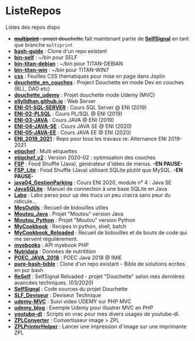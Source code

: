 # ListeRepos
Listes des repos dispo

- ~~[**multiprint**](https://github.com/Ellylldhan/multiprint.git) : projet douchette~~ fait maintenant partie de [**SelfSignal**](https://github.com/Ellylldhan/SelfSignal.git) en tant que branche `multiprint`
- [**bash-guide**](https://github.com/ellylldhan/bash-guide) : Clone d'un repo existant
- [**bin-self**](https://github.com/ellylldhan/bin-self) : ~/bin pour SELF
- [**bin-titan-debian**](https://github.com/ellylldhan/bin-titan-debian) : ~/bin pour TITAN-DEBIAN
- [**bin-titan-win**](https://github.com/ellylldhan/bin-titan-win) : ~/bin pour TITAN-WIN7
- [**css**](https://github.com/Ellylldhan/css.git) : Feuilles CSS thématiques pour mise en page dans Joplin
- [**douchette_en_couches**](https://github.com/Ellylldhan/douchette_en_couches.git) : Project Douchette en mode Dev en couches (BLL, DAO etc)
- [**douchette_udemy**](https://github.com/Ellylldhan/douchette_udemy.git) : Projet douchette mode Udemy (MVC)
- [**ellylldhan.github.io**](https://github.com/Ellylldhan/ellylldhan.github.io.git) : Web Server
- [**ENI-01-SQL-SERVER**](https://github.com/ellylldhan/ENI-01-SQL-SERVER.git) : Cours SQL Server @ ENI (2019)
- [**ENI-02-PLSQL**](https://github.com/ellylldhan/ENI-02-PLSQL) : Cours PL/SQL @ ENI (2019)
- [**ENI-03-JAVA**](https://github.com/ellylldhan/ENI-03-JAVA) : Cours JAVA @ ENI (2019)
- [**ENI-04-JAVA-SE**](https://github.com/ellylldhan/ENI-04-JAVA-SE) : Cours JAVA SE @ ENI (2020)
- [**ENI-05-JAVA-EE**](https://github.com/ellylldhan/ENI-05-JAVA-EE) : Cours JAVA EE @ ENI (2020)
- [**ENI_2019_2021**](https://github.com/Ellylldhan/ENI_2019_2021.git) : Repo pour tous les travaux re: Alternance ENI 2019-2021
- [**etiqchef**](https://github.com/Ellylldhan/etiqchef.git) : Multi etiquettes
- [**etiqchef_v2**](https://github.com/Ellylldhan/etiqchef_v2.git) : Version 2020-02 : optimisation des couches
- [**FSP**](https://github.com/Ellylldhan/FSP.git) : Food Shuffle (Java), générateur d'idées de menus. **-EN PAUSE-**
- [**FSP_Lite**](https://github.com/Ellylldhan/FSP_Lite.git) : Food Shuffle (Java) utilisant SQLite plutôt que MySQL. **-EN PAUSE-**
- [**java04_GestionParking**](https://github.com/Ellylldhan/java04_GestionParking.git) : Cours ENI 2020, module n° 4 : Java SE
- [**JavaSQLite**](https://github.com/Ellylldhan/JavaSQLite.git) : Manuel de connection à une base SQLite en Java
- [**Labo**](https://github.com/Ellylldhan/Labo.git) : Labo perso pour up des trucs un peu cracra sans peur du ridicule...
- [**MesOutils**](https://github.com/Ellylldhan/MesOutils.git) : Recueil de bidouilles utiles
- [**Moutou_Java**](https://github.com/Ellylldhan/Moutou_Java.git) : Projet "Moutou" version Java
- [**Moutou_Python**](https://github.com/Ellylldhan/Moutou_Python.git) : Projet "Moutou" version Python
- [**MyCookbook**](https://github.com/Ellylldhan/MyCookbook.git) : Recipes in python, shell, batch
- [**MyCookbook_Reloaded**](https://github.com/Ellylldhan/MyCookbook_Reloaded.git) : Recueil de bidouilles et de bouts de code qui me servent régulièrement.
- [**myebooks**](https://github.com/Ellylldhan/myebooks.git) : API myebook PHP
- [**Nutridata**](https://github.com/Ellylldhan/Nutridata.git) : Données de nutritition
- [**POEC_JAVA_2018**](https://github.com/ellylldhan/POEC_JAVA_2018) : POEC Java 2018 @ IMIE
- [**pure-bash-bible**](https://github.com/Ellylldhan/pure-bash-bible.git) : Clone d'un repo existant - Bible de solutions ecrites en pur bash
- [**ReSelf**](https://github.com/Ellylldhan/SelfSignal_reloaded.git) : SelfSignal Reloaded - projet "Douchette" selon mes dernières avancées techniques. (03/2020)   
- [**SelfSignal**](https://github.com/Ellylldhan/SelfSignal.git) : Code sources du projet Douchette
- [**SLF_Deviseur**](https://github.com/Ellylldhan/SLF_Deviseur.git) : Deviseur Technique
- [**udemy-MVC**](https://github.com/Ellylldhan/udemy-MVC.git) : Suivi video UDEMY sur PHP MVC
- [**udemy_blog**](https://github.com/Ellylldhan/udemy_blog.git) : Exemple Udemy pour illustrer MVC en PHP
- [**youtube-dl**](https://github.com/Ellylldhan/youtube-dl.git) : Scripts en vrac pour mes divers usages de youtube-dl.
- [**ZPLConverter**](https://github.com/Ellylldhan/ZPLConverter.git) : Convertisseur image > ZPL
- [**ZPLPrinterHelper**](https://github.com/Ellylldhan/ZPLPrinterHelper.git) : Lancer une impression d'image sur une imprimante ZPL
